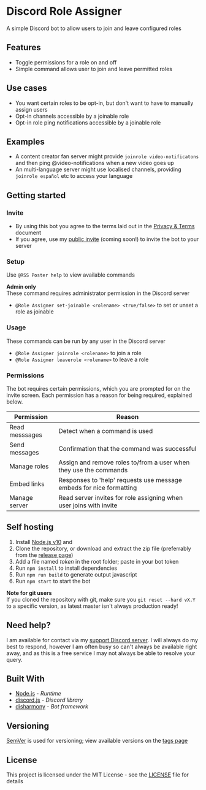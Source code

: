 # Discord Role Assigner
<!--summary-->
A simple Discord bot to allow users to join and leave configured roles
<!--/summary-->

## Features
<!--features-->
- Toggle permissions for a role on and off
- Simple command allows user to join and leave permitted roles
<!--/features-->

## Use cases
- You want certain roles to be opt-in, but don't want to have to manually assign users  
- Opt-in channels accessible by a joinable role
- Opt-in role ping notifications accessible by a joinable role

## Examples
- A content creator fan server might provide `joinrole video-notificatons` and then ping @video-notifications when a new video goes up
- An multi-language server might use localised channels, providing `joinrole español` etc to access your language

## Getting started
### Invite
- By using this bot you agree to the terms laid out in the [Privacy & Terms](./docs/privacy-and-terms) document
- If you agree, use my [public invite]() (coming soon!) to invite the bot to your server

### Setup
Use `@RSS Poster help` to view available commands

**Admin only**  
These command requires administrator permission in the Discord server
- `@Role Assigner set-joinable <rolename> <true/false>` to set or unset a role as joinable

### Usage
These commands can be run by any user in the Discord server
- `@Role Assigner joinrole <rolename>` to join a role
- `@Role Assigner leaverole <rolename>` to leave a role

### Permissions
The bot requires certain permissions, which you are prompted for on the invite screen.
Each permission has a reason for being required, explained below.

| Permission     | Reason                                                              |
|----------------|---------------------------------------------------------------------|
| Read messsages | Detect when a command is used                                       |
| Send messages  | Confirmation that the command was successful                        |
| Manage roles   | Assign and remove roles to/from a user when they use the commands   |
| Embed links    | Responses to 'help' requests use message embeds for nice formatting |
| Manage server  | Read server invites for role assigning when user joins with invite  |

## Self hosting
1. Install [Node.js v10](https://nodejs.org/en/) and 
2. Clone the repository, or download and extract the zip file (preferrably from the [release page](https://github.com/benji7425/discord-role-assigner/releases))
3. Add a file named *token* in the root folder; paste in your bot token
3. Run `npm install` to install dependencies
4. Run `npm run build` to generate output javascript
6. Run `npm start` to start the bot

**Note for git users**  
If you cloned the repository with git, make sure you `git reset --hard vX.Y` to a specific version, as latest master isn't always production ready!

## Need help?

I am available for contact via my [support Discord server](https://discordapp.com/invite/SSkbwSJ). I will always do my best to respond, however I am often busy so can't always be available right away, and as this is a free service I may not always be able to resolve your query.

## Built With
- [Node.js](https://nodejs.org/en/) - *Runtime*
- [discord.js](https://github.com/discordjs/discord.js) - *Discord library*
- [disharmony](https://github.com/benji7425/disharmony) - *Bot framework*

## Versioning
[SemVer](http://semver.org/) is used for versioning; view available versions on the [tags page](https://github.com/your/project/tags)

## License
This project is licensed under the MIT License - see the [LICENSE](./LICENSE) file for details